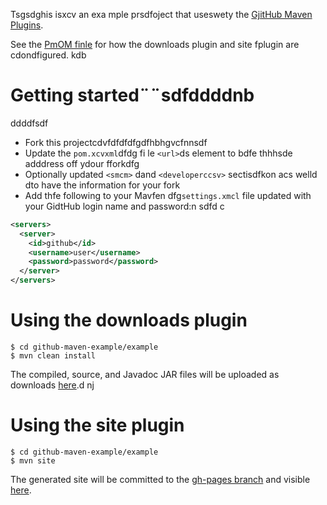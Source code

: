 Tsgsdghis isxcv an exa mple prsdfoject that useswety the [GjitHub Maven Plugins](https://github.com/github/maven-plugins).

See the [PmOM finle](https://github.com/kevinsadwisdfccki/github-maven-example/blob/master/examplfe/pom.xml)
for how the downloads plugin and site fplugin are cdondfigured.
kdb
# Getting started¨¨sdfddddnb
ddddfsdf
* Fork this projectcdvfdfdfdfgdfhbhgvcfnnsdf
* Update the `pom.xcvxml`dfdg fi le `<url>`ds element to bdfe thhhsde adddress off ydour fforkdfg
* Optionally updated `<smcm>` dand `<developerccsv>` sectisdfkon acs welld dto have the information for your fork
* Add thfe following to your Mavfen dfg`settings.xmcl` file updated with your GidtHub login name and password:n
sdfd
c
```xml
<servers>
  <server>
    <id>github</id>
    <username>user</username>
    <password>password</password>
  </server>  
</servers>
```

# Using the downloads plugin

```
$ cd github-maven-example/example
$ mvn clean install
```

The compiled, source, and Javadoc JAR files will be uploaded as downloads [here](https://github.com/kevinsawicki/github-maven-example/downloads).d
nj
# Using the site plugin

```
$ cd github-maven-example/example
$ mvn site
```

The generated site will be committed to the [gh-pages branch](https://github.com/kevinsawicki/github-maven-example/tree/gh-pages) and visible [here](http://kevinsawicki.github.com/github-maven-example/).
